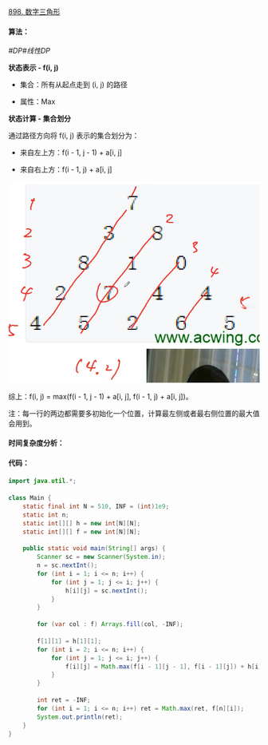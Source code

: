 [898. 数字三角形](https://www.acwing.com/problem/content/900/)

#### 算法：

*#DP#线性DP*

**状态表示 - f(i, j)**

- 集合：所有从起点走到 (i, j) 的路径

- 属性：Max

**状态计算 - 集合划分**

通过路径方向将 f(i, j) 表示的集合划分为：

- 来自左上方：f(i - 1, j - 1) + a[i, j]

- 来自右上方：f(i - 1, j) + a[i, j]

![ac898](../../assets/0898.png)

综上：f(i, j) = max(f(i - 1, j - 1) + a[i, j], f(i - 1, j) + a[i, j])。

注：每一行的两边都需要多初始化一个位置，计算最左侧或者最右侧位置的最大值会用到。

#### 时间复杂度分析：



#### 代码：

```java
import java.util.*;

class Main {
    static final int N = 510, INF = (int)1e9;
    static int n;
    static int[][] h = new int[N][N];
    static int[][] f = new int[N][N];
    
    public static void main(String[] args) {
        Scanner sc = new Scanner(System.in);
        n = sc.nextInt();
        for (int i = 1; i <= n; i++) {
            for (int j = 1; j <= i; j++) {
                h[i][j] = sc.nextInt();
            }
        }
        
        for (var col : f) Arrays.fill(col, -INF);
        
        f[1][1] = h[1][1];
        for (int i = 2; i <= n; i++) {
            for (int j = 1; j <= i; j++) {
                f[i][j] = Math.max(f[i - 1][j - 1], f[i - 1][j]) + h[i][j];
            }
        }
        
        int ret = -INF;
        for (int i = 1; i <= n; i++) ret = Math.max(ret, f[n][i]);
        System.out.println(ret);
    }
}
```

